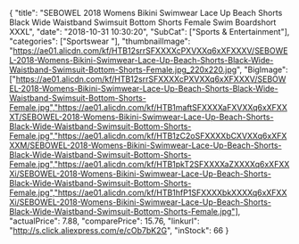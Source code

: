 {
	"title": "SEBOWEL 2018 Womens Bikini Swimwear Lace Up Beach Shorts Black Wide Waistband Swimsuit Bottom Shorts Female Swim Boardshort XXXL",
	"date": "2018-10-31 10:30:20",
	"SubCat": ["Sports & Entertainment"],
	"categories": ["Sportswear "],
	"thumbnailImage": "https://ae01.alicdn.com/kf/HTB12srrSFXXXXcPXVXXq6xXFXXXV/SEBOWEL-2018-Womens-Bikini-Swimwear-Lace-Up-Beach-Shorts-Black-Wide-Waistband-Swimsuit-Bottom-Shorts-Female.jpg_220x220.jpg",
	"BigImage": ["https://ae01.alicdn.com/kf/HTB12srrSFXXXXcPXVXXq6xXFXXXV/SEBOWEL-2018-Womens-Bikini-Swimwear-Lace-Up-Beach-Shorts-Black-Wide-Waistband-Swimsuit-Bottom-Shorts-Female.jpg","https://ae01.alicdn.com/kf/HTB1maftSFXXXXaFXVXXq6xXFXXXT/SEBOWEL-2018-Womens-Bikini-Swimwear-Lace-Up-Beach-Shorts-Black-Wide-Waistband-Swimsuit-Bottom-Shorts-Female.jpg","https://ae01.alicdn.com/kf/HTB1zC2oSFXXXXbCXVXXq6xXFXXXM/SEBOWEL-2018-Womens-Bikini-Swimwear-Lace-Up-Beach-Shorts-Black-Wide-Waistband-Swimsuit-Bottom-Shorts-Female.jpg","https://ae01.alicdn.com/kf/HTB1pkT2SFXXXXaZXXXXq6xXFXXXi/SEBOWEL-2018-Womens-Bikini-Swimwear-Lace-Up-Beach-Shorts-Black-Wide-Waistband-Swimsuit-Bottom-Shorts-Female.jpg","https://ae01.alicdn.com/kf/HTB1hfP1SFXXXXbkXXXXq6xXFXXXi/SEBOWEL-2018-Womens-Bikini-Swimwear-Lace-Up-Beach-Shorts-Black-Wide-Waistband-Swimsuit-Bottom-Shorts-Female.jpg"],
	"actualPrice": 7.88,
	"comparePrice": 15.76,
	"linkurl": "http://s.click.aliexpress.com/e/cOb7bK2G",
	"inStock": 66
}
